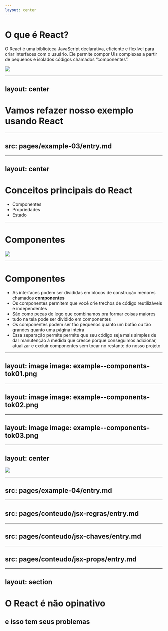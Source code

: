 ```yaml
---
layout: center
---
```


# O que é React?

O React é uma biblioteca JavaScript declarativa, eficiente e flexível para criar interfaces com o usuário. 
Ele permite compor UIs complexas a partir de pequenos e isolados códigos chamados “componentes”.

![](/example--user-interface.png)

<!--
- Por interfaces de usuário, queremos dizer os elementos que os usuários veem e interagem na tela.
- o React dá funções úteis para construir a interface, mas deixa quem desenvolve escolher onde onde usar essas funções em seu aplicativo.
- você pode dizer ao React o que deseja que aconteça com a interface do usuário, e o React descobrirá as etapas de como atualizar o DOM pra você.
-->

---
layout: center
---
# Vamos refazer nosso exemplo usando React

---
src: pages/example-03/entry.md
---

---
layout: center
---

# Conceitos principais do React

- Componentes
- Propriedades
- Estado

<!--
- Existem três conceitos principais do React com os quais você precisa estar familiarizado para começar a trabalhar com React.
-->

---

# Componentes

![](/example--components.png)

---

# Componentes

- As interfaces podem ser divididas em blocos de construção menores chamados **componentes**
- Os componentes permitem que você crie trechos de código reutilizáveis e independentes
- São como peças de lego que combinamos pra formar coisas maiores
- tudo na tela pode ser dividido em componentes
- Os componentes podem ser tão pequenos quanto um botão ou tão grandes quanto uma página inteira
- Essa separação permite permite que seu código seja mais simples de dar manutenção à medida que cresce
porque conseguimos adicionar, atualizar e excluir componentes sem tocar no restante do nosso projeto

---
layout: image
image: example--components-tok01.png
---

---
layout: image
image: example--components-tok02.png
---

---
layout: image
image: example--components-tok03.png
---

---
layout: center
---

![](/meme--components.jpg)

---
src: pages/example-04/entry.md
---

---
src: pages/conteudo/jsx-regras/entry.md
---

---
src: pages/conteudo/jsx-chaves/entry.md
---

---
src: pages/conteudo/jsx-props/entry.md
---




---
layout: section
---
# O React é não opinativo

## e isso tem seus problemas

<!--
- Não diz exatamente como as aplicações devem ser construídas, não resolve todas as dores mencionadas anteriormente
- só dá algumas ferramentas, o resto você precisa se virar
- Configurar uma aplicação do React do zero, na mão, exige bastante esforço e
domínio de algumas ferramentas que não são relativamente tão simples de aprender
como compiladores e bundlers (babel e webpack)
- No passado, cada aplicação que a gente trabalhava resolvia problemas comuns de formas diferentes
-->